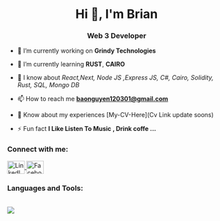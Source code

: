 <h1 align="center">Hi 👋, I'm Brian</h1>
<h3 align="center">Web 3 Developer</h3>

- 🔭 I’m currently working on **Grindy Technologies**

- 🌱 I’m currently learning **RUST**, **CAIRO**

- 💬 I know about _React,Next, Node JS ,Express JS, C#, Cairo, Solidity, Rust, SQL, Mongo DB_

- 📫 How to reach me **baonguyen120301@gmail.com**

- 📄 Know about my experiences [My-CV-Here](Cv Link update soons)

- ⚡ Fun fact **I Like Listen To Music , Drink coffe ...**
<h3 align="left">Connect with me:</h3>
<p align="left">
<a href="https://www.linkedin.com/in/bao-nguyen-2b4b4b226/" >
  <picture>
    <img align="center" src="https://github.com/Kafierence/Kafierence/blob/main/assets/social/linkedin.svg" alt="LinkedIN link of Karas" height="30" width="40" />
  </picture>
</a>
<!-- <a href="https://www.facebook.com/profile.php?id=100019553707449" target="_blank">
  <picture>
    <img align="center" src="https://github.com/Kafierence/Kafierence/blob/main/assets/social/facebook.svg" alt="Facebook link of Karas" height="30" width="40" />
  </picture>
</a> -->
<a href="https://twitter.com/_brianbuilder_"  target=”_blank” rel=”noreferrer”>
  <picture>
    <img align="center" src="https://github.com/Kafierence/Kafierence/blob/main/assets/social/twitter.svg" alt="Facebook link of Karas" height="30" width="40" />
  </picture>
</a>
</p>

<h3 align="left">Languages and Tools:</h3>

<br />
<img align="center" src="https://github-readme-stats.vercel.app/api?username=brianw3b&show_icons=true&theme=transparent" />
